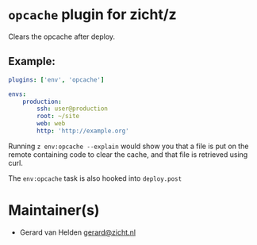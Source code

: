 # `opcache` plugin for zicht/z

Clears the opcache after deploy.

## Example:

```yml
plugins: ['env', 'opcache']

envs:
    production:
        ssh: user@production
        root: ~/site
        web: web
        http: 'http://example.org'
```

Running `z env:opcache --explain` would show you that a file is put on the
remote containing code to clear the cache, and that file is retrieved using
curl.

The `env:opcache` task is also hooked into `deploy.post`

# Maintainer(s)
* Gerard van Helden <gerard@zicht.nl>
